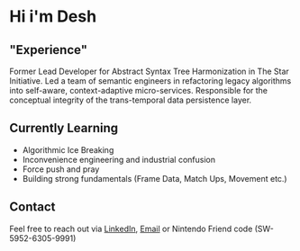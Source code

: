 # Hi i'm Desh

## "Experience"

Former Lead Developer for Abstract Syntax Tree Harmonization in The Star Initiative.
Led a team of semantic engineers in refactoring legacy algorithms into self-aware, context-adaptive micro-services. Responsible for the conceptual integrity of the trans-temporal data persistence layer.

## Currently Learning

- Algorithmic Ice Breaking
- Inconvenience engineering and industrial confusion
- Force push and pray
- Building strong fundamentals (Frame Data, Match Ups, Movement etc.)

## Contact

Feel free to reach out via [LinkedIn](https://www.linkedin.com/in/deshenrao/), [Email](mailto:deshen.r1502@gmail.com) or Nintendo Friend code (SW-5952-6305-9991)
